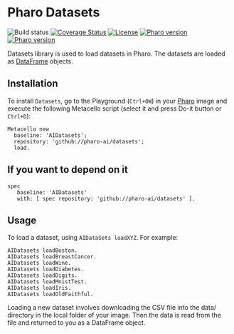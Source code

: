 # Pharo Datasets
![Build status](https://github.com/pharo-ai/Datasets/workflows/CI/badge.svg)
[![Coverage Status](https://coveralls.io/repos/github/PharoAI/Datasets/badge.svg?branch=master)](https://coveralls.io/github/PharoAI/Datasets?branch=master)
[![License](https://img.shields.io/badge/license-MIT-blue.svg)](https://raw.githubusercontent.com/PharoAI/Datasets/master/LICENSE)
[![Pharo version](https://img.shields.io/badge/Pharo-10-%23aac9ff.svg)](https://pharo.org/download)
[![Pharo version](https://img.shields.io/badge/Pharo-9.0-%23aac9ff.svg)](https://pharo.org/download)

Datasets library is used to load datasets in Pharo. The datasets are loaded as [DataFrame](https://github.com/PolyMathOrg/DataFrame/) objects.

## Installation

To install `Datasets`, go to the Playground (`Ctrl+OW`) in your [Pharo](https://pharo.org/) image and execute the following Metacello script (select it and press Do-it button or `Ctrl+D`):

```smalltalk
Metacello new
  baseline: 'AIDatasets';
  repository: 'github://pharo-ai/datasets';
  load.
```

## If you want to depend on it

```smalltalk
spec 
   baseline: 'AIDatasets' 
   with: [ spec repository: 'github://pharo-ai/datasets' ].
```

## Usage

To load a dataset, using `AIDataSets loadXYZ`. For example:

```smalltalk
AIDatasets loadBoston.
AIDatasets loadBreastCancer.
AIDatasets loadWine.
AIDatasets loadDiabetes.
AIDatasets loadDigits.
AIDatasets loadMnistTest.
AIDatasets loadIris.
AIDatasets loadOldFaithful.
```

Loading a new dataset involves downloading the CSV file into the data/ directory in the local folder of your image. Then the data is read from the file and returned to you as a DataFrame object.
